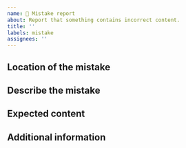 ```yaml
---
name: 📝 Mistake report
about: Report that something contains incorrect content.
title: ''
labels: mistake
assignees: ''
---
```


<!--
Feel free to ignore this template and post something different! These are just guidelines to help you write a easily understandable mistake report.
-->

## Location of the mistake
<!--
Where is the mistake encountered?
Is it in a web page, in a markdown file, in the project design document...?
-->



## Describe the mistake
<!--
What is currently wrong at that location?
You can paste screenshots here and GitHub will convert them to Markdown for you.
-->



## Expected content
<!--
What did you expect instead of the mistake at that location?
If you know how to correct the mistake, please write so here, to facilitate fixing it!
-->



## Additional information
<!--
Add any other information about the mistake here.
-->



